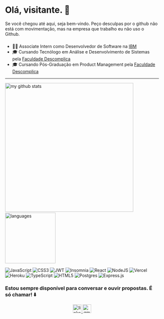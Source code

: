 <h1 align="left">Olá, visitante. 👋</h1>

Se você chegou até aqui, seja bem-vindo. Peço desculpas por o github não está com movimentação, mas na empresa que trabalho eu não uso o Github. 

###

- 👨‍💻 Associate Intern como Desenvolvedor de Software na [IBM](https://ibm.com/)
- 🎓 Cursando Tecnólogo em Análise e Desenvolvimento de Sistemas pela [Faculdade Descomplica](https://descomplica.com.br/)
- 🎓 Cursando Pós-Graduação em Product Management pela [Faculdade Descomplica](https://descomplica.com.br/)

---

<p align="left">
<img src="https://github-readme-stats.vercel.app/api?username=LeonelBarreto&show_icons=true&theme=dark" alt="my github stats" width="420"/>&nbsp;<img src="https://github-readme-stats.vercel.app/api/top-langs/?username=LeonelBarreto&layout=compact&theme=dark" alt="languages" height="165">
</p>

![JavaScript](https://img.shields.io/badge/javascript-%23323330.svg?style=for-the-badge&logo=javascript&logoColor=%23F7DF1E) ![CSS3](https://img.shields.io/badge/css3-%231572B6.svg?style=for-the-badge&logo=css3&logoColor=white) ![JWT](https://img.shields.io/badge/JWT-black?style=for-the-badge&logo=JSON%20web%20tokens) ![Insomnia](https://img.shields.io/badge/Insomnia-black?style=for-the-badge&logo=insomnia&logoColor=5849BE) ![React](https://img.shields.io/badge/react-%2320232a.svg?style=for-the-badge&logo=react&logoColor=%2361DAFB) ![NodeJS](https://img.shields.io/badge/node.js-6DA55F?style=for-the-badge&logo=node.js&logoColor=white) ![Vercel](https://img.shields.io/badge/vercel-%23000000.svg?style=for-the-badge&logo=vercel&logoColor=white) ![Heroku](https://img.shields.io/badge/heroku-%23430098.svg?style=for-the-badge&logo=heroku&logoColor=white) ![TypeScript](https://img.shields.io/badge/typescript-%23007ACC.svg?style=for-the-badge&logo=typescript&logoColor=white) ![HTML5](https://img.shields.io/badge/html5-%23E34F26.svg?style=for-the-badge&logo=html5&logoColor=white) ![Postgres](https://img.shields.io/badge/postgres-%23316192.svg?style=for-the-badge&logo=postgresql&logoColor=white) ![Express.js](https://img.shields.io/badge/express.js-%23404d59.svg?style=for-the-badge&logo=express&logoColor=%2361DAFB)

###

### Estou sempre disponível para conversar e ouvir propostas. É só chamar! ⬇️
  
<div align="center">
  <a href="https://www.linkedin.com/in/leonel-barreto/" target="_blank">
    <img src="https://img.shields.io/static/v1?message=LinkedIn&logo=linkedin&label=&color=0077B5&logoColor=white&labelColor=&style=flat" height="28" alt="linkedin logo"  />
  </a>
  <a href="leonelbarreto.lba@gmail.com" target="_blank">
    <img src="https://img.shields.io/static/v1?message=Gmail&logo=gmail&label=&color=D14836&logoColor=white&labelColor=&style=flat" height="28" alt="gmail logo"  />
  </a>
</div>
